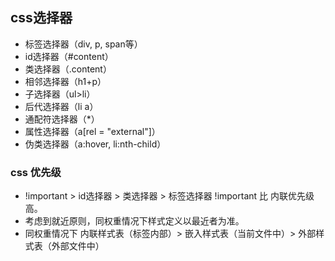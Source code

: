 ## css选择器
- 标签选择器（div, p, span等）
- id选择器（#content）
- 类选择器（.content）
- 相邻选择器（h1+p）
- 子选择器（ul>li）
- 后代选择器（li a）
- 通配符选择器（*）
- 属性选择器（a[rel = "external"]）
- 伪类选择器（a:hover, li:nth-child）
### css 优先级
- !important > id选择器 > 类选择器 > 标签选择器   !important 比 内联优先级高。
- 考虑到就近原则，同权重情况下样式定义以最近者为准。
- 同权重情况下 内联样式表（标签内部）> 嵌入样式表（当前文件中）> 外部样式表（外部文件中）